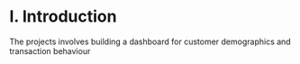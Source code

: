 # I. Introduction
The projects involves building a dashboard for customer demographics and transaction behaviour

